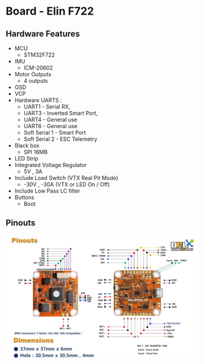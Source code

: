 # Board - Elin F722

## Hardware Features

- MCU
  - STM32F722
- IMU
  - ICM-20602
- Motor Outputs
  - 4 outputs
- OSD
- VCP
- Hardware UARTS :
  - UART1 - Serial RX,
  - UART3 - Inverted Smart Port,
  - UART4 - General use
  - UART6 - General use
  - Soft Serial 1 - Smart Port
  - Soft Serial 2 - ESC Telemetry
- Black box
  - SPI 16MB
- LED Strip
- Integrated Voltage Regulator
  - 5V , 3A
- Include Load Switch (VTX Real Pit Mode)
  - -30V , -30A (VTX or LED On / Off)
- Include Low Pass LC filter
- Buttons
  - Boot

## Pinouts

![Elin F722 Pinout](images/ElinF722_pinout.jpg)
